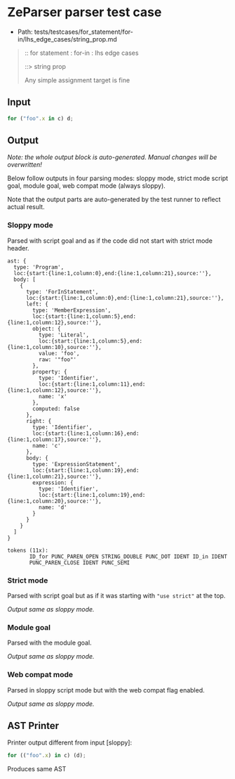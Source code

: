 # ZeParser parser test case

- Path: tests/testcases/for_statement/for-in/lhs_edge_cases/string_prop.md

> :: for statement : for-in : lhs edge cases
>
> ::> string prop
>
> Any simple assignment target is fine

## Input

`````js
for ("foo".x in c) d;
`````

## Output

_Note: the whole output block is auto-generated. Manual changes will be overwritten!_

Below follow outputs in four parsing modes: sloppy mode, strict mode script goal, module goal, web compat mode (always sloppy).

Note that the output parts are auto-generated by the test runner to reflect actual result.

### Sloppy mode

Parsed with script goal and as if the code did not start with strict mode header.

`````
ast: {
  type: 'Program',
  loc:{start:{line:1,column:0},end:{line:1,column:21},source:''},
  body: [
    {
      type: 'ForInStatement',
      loc:{start:{line:1,column:0},end:{line:1,column:21},source:''},
      left: {
        type: 'MemberExpression',
        loc:{start:{line:1,column:5},end:{line:1,column:12},source:''},
        object: {
          type: 'Literal',
          loc:{start:{line:1,column:5},end:{line:1,column:10},source:''},
          value: 'foo',
          raw: '"foo"'
        },
        property: {
          type: 'Identifier',
          loc:{start:{line:1,column:11},end:{line:1,column:12},source:''},
          name: 'x'
        },
        computed: false
      },
      right: {
        type: 'Identifier',
        loc:{start:{line:1,column:16},end:{line:1,column:17},source:''},
        name: 'c'
      },
      body: {
        type: 'ExpressionStatement',
        loc:{start:{line:1,column:19},end:{line:1,column:21},source:''},
        expression: {
          type: 'Identifier',
          loc:{start:{line:1,column:19},end:{line:1,column:20},source:''},
          name: 'd'
        }
      }
    }
  ]
}

tokens (11x):
       ID_for PUNC_PAREN_OPEN STRING_DOUBLE PUNC_DOT IDENT ID_in IDENT
       PUNC_PAREN_CLOSE IDENT PUNC_SEMI
`````

### Strict mode

Parsed with script goal but as if it was starting with `"use strict"` at the top.

_Output same as sloppy mode._

### Module goal

Parsed with the module goal.

_Output same as sloppy mode._

### Web compat mode

Parsed in sloppy script mode but with the web compat flag enabled.

_Output same as sloppy mode._

## AST Printer

Printer output different from input [sloppy]:

````js
for (("foo".x) in c) (d);
````

Produces same AST
